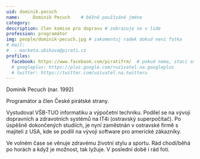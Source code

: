 ```yaml
---
uid: dominik.pecuch
name:     Dominik Pecuch  	# běžně používáné jméno
category:
description: člen komise pro dopravu # zobrazuje se v lide
profession: programátor
img: people/dominik-pecuch.jpg # zakomentuj radek dokud není fotka
# mail:
#  - marketa.ubikova@pirati.cz
profiles:
  facebook: https://www.facebook.com/piratifrm/  # pokud nema, staci smazat tuto radku
  # googleplus: https://plus.google.com/+uzivatel.na.googleplus
  # twitter: https://twitter.com/uzivatel.na.twitteru
---
```

Dominik Pecuch (nar. 1992)

Programátor a člen České pirátské strany. 

Vystudoval VŠB-TUO informatiku a výpočetní techniku. Podílel se na vývoji dopravních a zdravotních systémů na IT4i (ostravský superpočítač). Po úspěšně dokončených studiích, je nyní zaměstnán v ostravské firmě s majiteli z USA, kde se podílí na vývoji software pro americké zákazníky.

Ve volném čase se věnuje zdravému životní stylu a sportu. Rád chodí/běhá po horách a když je možnost, tak lyžuje. V poslední době i rád fotí.
